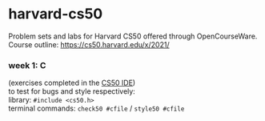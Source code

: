 # harvard-cs50
Problem sets and labs for Harvard CS50 offered through OpenCourseWare.
Course outline: 
https://cs50.harvard.edu/x/2021/

### week 1: C  
(exercises completed in the <a href="https://ide.cs50.io/">CS50 IDE</a>)  
to test for bugs and style respectively:  
library: `#include <cs50.h>`  
terminal commands: `check50 #cfile` / `style50 #cfile`  
